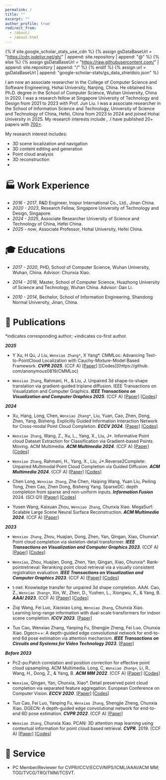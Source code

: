 ```yaml
---
permalink: /
title: ""
excerpt: ""
author_profile: true
redirect_from: 
  - /about/
  - /about.html
---
```


{% if site.google_scholar_stats_use_cdn %}
{% assign gsDataBaseUrl = "https://cdn.jsdelivr.net/gh/" | append: site.repository | append: "@" %}
{% else %}
{% assign gsDataBaseUrl = "https://raw.githubusercontent.com/" | append: site.repository | append: "/" %}
{% endif %}
{% assign url = gsDataBaseUrl | append: "google-scholar-stats/gs_data_shieldsio.json" %}

<span class='anchor' id='about-me'></span>
 I am now an associate researcher in the College of Computer Science and Software Engineering, Hohai University, Nanjing, China. He obtained his Ph.D. degree in the School of Computer Science, Wuhan University, China in 2020. I was a research fellow at Singapore University of Technology and Design from 2021 to 2023 with Prof. Jun Liu. I was a associate researcher in the School of Information Science and Technology, University of Science and Technology of China, Hefei, China from 2023 to 2024 and joined Hohai University in 2025. My research interests include , .I have published 20+ papers with 
 <a href='https://scholar.google.com/citations?user=-qDvzxAAAAAJ'>700+</a>.

My research interest includes: 
- 3D scene localization and navigation
- 3D content editing and generation
- Point cloud analysis
- 3D reconstruction
-

# 🏭 Work Experience
- *2016 - 2017*, R&D Engineer, Inspur International Co., Ltd., Jinan China.
- *2020 - 2023*, Research Fellow, Singapore University of Technology and Design, Singapore.
- *2024 - 2025*, Associate Researcher University of Science and Technology of China, Hefei China.
- *2025 - now*, Associate Professor, Hohai University, Hefei China.


# 🎓 Educations 
<!-- - *2017 - 2020*, <a href="http://english.hust.edu.cn/"><img class="svg" src="/images/HUST_logo.svg" width="23pt"></a> School of Mechanical Science and Engineering, Huazhong University of Science and Technology, Wuhan China.  -->
- *2017 - 2020*, PHD, School of Computer Science, Wuhan University, Wuhan, China. Advisor: Chunxia Xiao.

- *2014 - 2016*, Master, School of Computer Science, Huazhong University of Science and Technology, Wuhan China. Advisor: Dan Li.

- *2010 - 2014*, Bechelor, School of Information Engineering, Shandong Normal University, Jinan, China. 

<!-- - *2012.09 - 2016.06*, <a href="https://en.scu.edu.cn/"><img class="svg" src="/images/SCU_logo.svg" width="20pt"></a> School of Manufacturing Science and Engineering, Sichuan University, Chengdu China.  -->
 

# 📝 Publications 




<!-- <div class='paper-box'><div class='paper-box-image'><div><div class="badge">Sens. Actuators Phys. 2021</div><img src='images/sna2021.svg' alt="sym" width="100%"></div></div>
<div class='paper-box-text' markdown="1">

-	`Jian Tang`, Rongbiao Wang, Bocheng Liu, Yihua Kang. A novel magnetic flux leakage method based on the ferromagnetic lift-off layer with through groove. *Sensors and Actuators A: Physical*. 2021: 113091. (JCR:Q1; IF:4.291)  
[[HTML]](https://dx.doi.org/10.1016/j.sna.2021.113091) [[Preview]](https://github.com/tangjyan/tangjyan.github.io/blob/main/pdf/TangJ-2021-A%20novel%20magnetic%20flux%20leakage%20method%20based%20on%20the%20ferromagnetic%20lift-off%20layer.pdf) [[PDF]](/pdf/TangJ-2021-A%20novel%20magnetic%20flux%20leakage%20method%20based%20on%20the%20ferromagnetic%20lift-off%20layer.pdf)

</div>
</div> -->

*indicates corresponding author; +indicates co-first author.

___2025___

- Y Xu, H Qu, J Liu, `Wenxiao Zhang*`, X Yang*. CMMLoc: Advancing Text-to-PointCloud Localization with Cauchy-Mixture-Model Based Framework. ___CVPR 2025___. (CCF A) [[Paper]](https://openaccess.thecvf.com/content/CVPR2025/html/Xu_CMMLoc_Advancing_Text-to-PointCloud_Localization_with_Cauchy-Mixture-Model_Based_Framework_CVPR_2025_paper.html) [[Codes]](https://github. com/anonymous0819/CMMLoc)

- `Wenxiao Zhang`, Rahmani, H., & Liu, J. Unpaired 3d shape-to-shape translation via gradient-guided triplane diffusion. IEEE Transactions on Visualization and Computer Graphics. ___IEEE Transactions on Visualization and Computer Graphics 2025___. (CCF A) [[Paper]](https://ieeexplore.ieee.org/abstract/document/10856441/) [[Codes]](https://github.com/XLechter/GuidedShapeTrans)

___2024___

- Xu, Hang, Long, Chen, `Wenxiao Zhang*`, Liu, Yuan, Cao, Zhen, Dong, Zhen, Yang, Bisheng. Explicitly Guided Information Interaction Network for Cross-modal Point Cloud Completion. ___ECCV 2024___. [[Paper]](https://link.springer.com/chapter/10.1007/978-3-031-73254-6_24) [[Codes]](https://github.com/WHU-USI3DV/EGIInet)

- `Wenxiao Zhang`, Wang, Z., Xu, L., Yang, X., Liu, J*. Informative Point cloud Dataset Extraction for Classification via Gradient-based Points Moving. ACM Multimedia.  ___ACM Multimedia 2024___. (CCF A) [[Paper]](https://dl.acm.org/doi/abs/10.1145/3664647.3680767) [[Codes]](https://github.com/XLechter/PointCondensation)

- `Wenxiao Zhang`, Rahmani, H., Yang, X., Liu, J*.Reverse2Complete: Unpaired Multimodal Point Cloud Completion via Guided Diffusion. ___ACM Multimedia 2024___. (CCF A) [[Paper]](https://dl.acm.org/doi/abs/10.1145/3664647.3680590) [[Codes]]()

- Chen Long, `Wenxiao Zhang`, Zhe Chen, Haiping Wang, Yuan Liu, Peiling Tong, Zhen Cao, Zhen Dong, Bisheng Yang. SparseDC: depth completion from sparse and non-uniform inputs. ___Information Fusion___ 2024. (SCI Q1) [[Paper]](https://www.sciencedirect.com/science/article/abs/pii/S1566253524002483) [[Codes]](https://github.com/WHU-USI3DV/SparseDC)

- Yusen Wang, Kaixuan Zhou, `Wenxiao Zhang`, Chunxia Xiao. MegaSurf: Scalable Large Scene Neural Surface Reconstruction. ___ACM Multimedia 2024___. (CCF A) [[Paper]](https://dl.acm.org/doi/abs/10.1145/3664647.3681303)

___2023___

- `Wenxiao Zhang`, Zhou, Huajian, Dong, Zhen, Yan, Qingan, Xiao, Chunxia*. Point cloud completion via skeleton-detail transformer. ___IEEE Transactions on Visualization and Computer Graphics 2023___. (CCF A) [[Paper]](https://ieeexplore.ieee.org/abstract/document/9804851/) [[Codes]](https://github.com/XLechter/SDT)

- `Wenxiao`, Zhou, Huajian, Dong, Zhen, Yan, Qingan, Xiao, Chunxia*. Rank-pointretrieval: Reranking point cloud retrieval via a visually consistent registration evaluation. ___IEEE Transactions on Visualization and Computer Graphics 2023___. (CCF A) [[Paper]](https://ieeexplore.ieee.org/abstract/document/9764639) [[Codes]](https://github.com/XLechter/Rank-PointRetrieval)

- t-net: Knowledge transfer for unpaired 3d shape completion. AAAI. Cao, Z., `Wenxiao Zhang+`, Xin, W., Zhen, D., Yushen, L., Xiongwu, X., & Yang, B. ___AAAI 2023___. (CCF A) [[Paper]](https://ojs.aaai.org/index.php/AAAI/article/view/25101) [[Codes]](https://github.com/a4152684/KT-Net)

- Ziqi Wang, Fei Luo, Xiaoxiao Long, `Wenxiao Zhang`, Chunxia Xiao. Learning long-range information with dual-scale transformers for indoor scene completion. ___ICCV 2023___. [[Paper]](https://ieeexplore.ieee.org/abstract/document/10377926/)

- Tuo Cao, Wenxiao Zhang, Yanping Fu, Shengjie Zheng, Fei Luo, Chunxia Xiao. Dgecn++: A depth-guided edge convolutional network for end-to-end 6d pose estimation via attention mechanism. ___IEEE Transactions on Circuits and Systems for Video Technology 2023___. [[Paper]](https://ieeexplore.ieee.org/abstract/document/10295517/)

___Before 2023___

- Pc2-pu:Patch correlation and position correction for effective point cloud upsampling. ACM Multimedia. Long, C, `Wenxiao Zhang+`, Li, R., Wang, H., Dong, Z., & Yang, B. ___ACM MM 2022___. (CCF A) [[Paper]](https://dl.acm.org/doi/abs/10.1145/3503161.3547777) [[Codes]](https://github.com/chenlongwhu/PC2-PU.git)

- `Wenxiao`, Qingan, Yan, Chunxia, Xiao*. Detail preserved point cloud completion via separated feature aggregation. European Conference on Computer Vision. ___ECCV 2020___. [[Paper]](https://link.springer.com/chapter/10.1007/978-3-030-58595-2_31) [[Codes]](https://github.com/XLechter/Detail-Preserved-Point-Cloud-Completion-via-SFA)

- Tuo Cao, Fei Luo, Yanping Fu, `Wenxiao Zhang`, Shengjie Zheng, Chunxia Xiao. DGECN: A depth-guided edge convolutional network for end-to-end 6D pose estimation. ___CVPR 2022___. (CCF A) [[Paper]](https://openaccess.thecvf.com/content/CVPR2022/papers/Cao_DGECN_A_Depth-Guided_Edge_Convolutional_Network_for_End-to-End_6D_Pose_CVPR_2022_paper.pdf)


- `Wenxiao Zhang`, Chunxia Xiao. PCAN: 3D attention map learning using contextual information for point cloud based retrieval. ___CVPR___. 2019. (CCF A)
[[Paper]](https://openaccess.thecvf.com/content_CVPR_2019/papers/Zhang_PCAN_3D_Attention_Map_Learning_Using_Contextual_Information_for_Point_CVPR_2019_paper.pdf) [[Codes]](https://github.com/XLechter/PCAN)



<!-- 
# 🏅 Honors and Awards
- *2015.11*  Win the `1st Prize` in the 14th "Challenge Cup" National Undergraduate Curricular Academic Science and Technology Works Competition.
- *2015.06* Win the `1st Prize` in the 13rd  "Challenge Cup" Sichuan Undergraduate Curricular Academic Science and Technology Works Competition. [[Newsreport]](https://www.sc.gov.cn/10462/10778/10876/2015/7/1/10341562.shtml)
- *2014.12* Win the `1st Prize` in the 4th National Undergraduate Engineering Training Integration Ability Competition (Sichuan Division). -->


# 💬 Service

-  PC Member/Reviewer for CVPR/ICCV/ECCV/NIPS/ICML/AAAI/ACM MM; TOG/TVCG/TRO/TMM/TCSVT.
  

